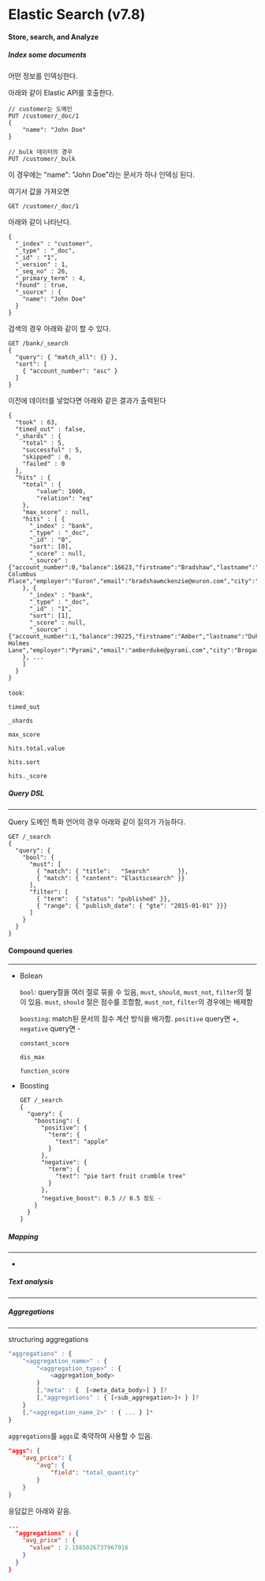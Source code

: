 # Elastic Search (v7.8)



#### Store, search, and Analyze



##### Index some documents

어떤 정보를 인덱싱한다.



아래와 같이 Elastic API를 호출한다.

```PUT /customer/_doc
// customer는 도메인
PUT /customer/_doc/1
{
	"name": "John Doe"
}

// bulk 데이터의 경우
PUT /customer/_bulk
```



이 경우에는 "name": "John Doe"라는 문서가 하나 인덱싱 된다.



여기서 값을 가져오면

```
GET /customer/_doc/1
```



아래와 같이 나타난다.

```console-result
{
  "_index" : "customer",
  "_type" : "_doc",
  "_id" : "1",
  "_version" : 1,
  "_seq_no" : 26,
  "_primary_term" : 4,
  "found" : true,
  "_source" : {
    "name": "John Doe"
  }
}
```



검색의 경우 아래와 같이 할 수 있다.

```
GET /bank/_search
{
  "query": { "match_all": {} },
  "sort": [
    { "account_number": "asc" }
  ]
}
```



이전에 데이터를 넣었다면 아래와 같은 결과가 출력된다

```
{
  "took" : 63,
  "timed_out" : false,
  "_shards" : {
    "total" : 5,
    "successful" : 5,
    "skipped" : 0,
    "failed" : 0
  },
  "hits" : {
    "total" : {
        "value": 1000,
        "relation": "eq"
    },
    "max_score" : null,
    "hits" : [ {
      "_index" : "bank",
      "_type" : "_doc",
      "_id" : "0",
      "sort": [0],
      "_score" : null,
      "_source" : {"account_number":0,"balance":16623,"firstname":"Bradshaw","lastname":"Mckenzie","age":29,"gender":"F","address":"244 Columbus Place","employer":"Euron","email":"bradshawmckenzie@euron.com","city":"Hobucken","state":"CO"}
    }, {
      "_index" : "bank",
      "_type" : "_doc",
      "_id" : "1",
      "sort": [1],
      "_score" : null,
      "_source" : {"account_number":1,"balance":39225,"firstname":"Amber","lastname":"Duke","age":32,"gender":"M","address":"880 Holmes Lane","employer":"Pyrami","email":"amberduke@pyrami.com","city":"Brogan","state":"IL"}
    }, ...
    ]
  }
}
```



`took`:

`timed_out`

`_shards`

`max_score`

`hits.total.value`

`hits.sort`

`hits._score`



##### Query DSL

---

Query 도메인 특화 언어의 경우 아래와 같이 질의가 가능하다.



```console
GET /_search
{
  "query": { 
    "bool": { 
      "must": [
        { "match": { "title":   "Search"        }},
        { "match": { "content": "Elasticsearch" }}
      ],
      "filter": [ 
        { "term":  { "status": "published" }},
        { "range": { "publish_date": { "gte": "2015-01-01" }}}
      ]
    }
  }
}
```



#### Compound queries

---

- Bolean

  `bool`: query절을 여러 절로 묶을 수 있음, `must`, `should`, `must_not`, `filter`의 절이 있음. `must`, `should` 절은 점수를 조합함, `must_not`, `filter`의 경우에는 배제함

  `boosting`: match된 문서의 점수 계산 방식을 배가함. `positive` query면 +, `negative` query면 -

  `constant_score`

  `dis_max`

  `function_score`



- Boosting

  ```console
  GET /_search
  {
    "query": {
      "boosting": {
        "positive": {
          "term": {
            "text": "apple"
          }
        },
        "negative": {
          "term": {
            "text": "pie tart fruit crumble tree"
          }
        },
        "negative_boost": 0.5 // 0.5 정도 -
      }
    }
  }
  ```

  



##### Mapping

---



- 



##### Text analysis

---



##### Aggregations

---



structuring aggregations

```js
"aggregations" : {
    "<aggregation_name>" : {
        "<aggregation_type>" : {
            <aggregation_body>
        }
        [,"meta" : {  [<meta_data_body>] } ]?
        [,"aggregations" : { [<sub_aggregation>]+ } ]?
    }
    [,"<aggregation_name_2>" : { ... } ]*
}
```



`aggregations`를 `aggs`로 축약하여 사용할 수 있음.

```json
"aggs": {
	"avg_price": {
		"avg": {
			"field": "total_quantity"	
		}
	}
}
```



응답값은 아래와 같음.

```json
...
  "aggregations" : {
    "avg_price" : {
      "value" : 2.1585026737967916
    }
  }
}
```

